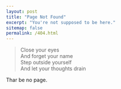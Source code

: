 ```yaml
---
layout: post
title: "Page Not Found"
excerpt: "You're not supposed to be here."
sitemap: false
permalink: /404.html
---
```


>Close your eyes  
>And forget your name  
>Step outside yourself  
>And let your thoughts drain  

Thar be no page.
